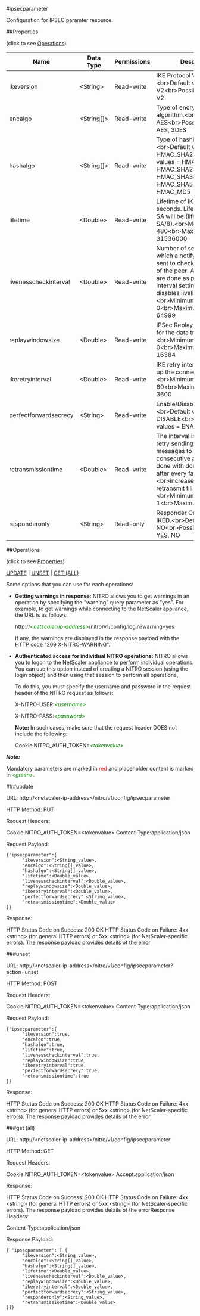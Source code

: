 #ipsecparameter

Configuration for IPSEC paramter resource.


##Properties 
<span>(click to see [Operations](#operations))</span>


<table><thead><tr><th>Name</th><th> Data Type</th><th> Permissions</th><th>Description</th></tr></thead><tbody><tr><td>ikeversion</td><td>&lt;String></td><td>Read-write</td><td>IKE Protocol Version.&lt;br>Default value: V2&lt;br>Possible values = V1, V2</td><tr><tr><td>encalgo</td><td>&lt;String[]></td><td>Read-write</td><td>Type of encryption algorithm.&lt;br>Default value: AES&lt;br>Possible values = AES, 3DES</td><tr><tr><td>hashalgo</td><td>&lt;String[]></td><td>Read-write</td><td>Type of hashing algorithm.&lt;br>Default value: HMAC_SHA256&lt;br>Possible values = HMAC_SHA1, HMAC_SHA256, HMAC_SHA384, HMAC_SHA512, HMAC_MD5</td><tr><tr><td>lifetime</td><td>&lt;Double></td><td>Read-write</td><td>Lifetime of IKE SA in seconds. Lifetime of IPSec SA will be (lifetime of IKE SA/8).&lt;br>Minimum value = 480&lt;br>Maximum value = 31536000</td><tr><tr><td>livenesscheckinterval</td><td>&lt;Double></td><td>Read-write</td><td>Number of seconds after which a notify payload is sent to check the liveliness of the peer. Additional retries are done as per retransmit interval setting. Zero value disables liveliness checks.&lt;br>Minimum value = 0&lt;br>Maximum value = 64999</td><tr><tr><td>replaywindowsize</td><td>&lt;Double></td><td>Read-write</td><td>IPSec Replay window size for the data traffic.&lt;br>Minimum value = 0&lt;br>Maximum value = 16384</td><tr><tr><td>ikeretryinterval</td><td>&lt;Double></td><td>Read-write</td><td>IKE retry interval for bringing up the connection.&lt;br>Minimum value = 60&lt;br>Maximum value = 3600</td><tr><tr><td>perfectforwardsecrecy</td><td>&lt;String></td><td>Read-write</td><td>Enable/Disable PFS.&lt;br>Default value: DISABLE&lt;br>Possible values = ENABLE, DISABLE</td><tr><tr><td>retransmissiontime</td><td>&lt;Double></td><td>Read-write</td><td>The interval in seconds to retry sending the IKE messages to peer, three consecutive attempts are done with doubled interval after every failure,&lt;br>increases for every retransmit till 6 retransmits.&lt;br>Minimum value = 1&lt;br>Maximum value = 99</td><tr><tr><td>responderonly</td><td>&lt;String></td><td>Read-only</td><td>Responder Only config for IKED.&lt;br>Default value: NO&lt;br>Possible values = YES, NO</td><tr></tbody></table>
##Operations 
<span>(click to see [Properties](#properties))</span>


[UPDATE](#update) | [UNSET](#unset) | [GET (ALL)](#get-(all))


Some options that you can use for each operations:
<ul><li><p><b>Getting warnings in response:</b> NITRO allows you to get warnings in an operation by specifying the "warning" query parameter as "yes". For example, to get warnings while connecting to the NetScaler appliance, the URL is as follows:</p><p>http://<span style="color:green;font-style:italic;">&lt;netscaler-ip-address&gt;</span>/nitro/v1/config/login?warning=yes</p><p>If any, the warnings are displayed in the response payload with the HTTP code "209 X-NITRO-WARNING".</p></li><li><p><b>Authenticated access for individual NITRO operations:</b> NITRO allows you to logon to the NetScaler appliance to perform individual operations. You can use this option instead of creating a NITRO session (using the login object) and then using that session to perform all operations,</p><p>To do this, you must specify the username and password in the request header of the NITRO request as follows:</p><p>X-NITRO-USER:<span style="color:green;font-style:italic;">&lt;username&gt;</span></p><p>X-NITRO-PASS:<span style="color:green;font-style:italic;">&lt;password&gt;</span></p><p><b>Note:</b> In such cases, make sure that the request header DOES not include the following:</p><p>Cookie:NITRO_AUTH_TOKEN=<span style="color:green;font-style:italic;">&lt;tokenvalue&gt;</span></p></li></ul>



***Note:*** 
Mandatory parameters are marked in <span style="color:#FF0000;">red</span> and placeholder content is marked in <span style="color:green;font-style:italic">&lt;green&gt;</span>.

###update



URL: http://&lt;netscaler-ip-address&gt;/nitro/v1/config/ipsecparameter
HTTP Method: PUT
Request Headers:

Cookie:NITRO_AUTH_TOKEN=&lt;tokenvalue&gt;Content-Type:application/json

Request Payload: ```{"ipsecparameter":{      "ikeversion":<String_value>,      "encalgo":<String[]_value>,      "hashalgo":<String[]_value>,      "lifetime":<Double_value>,      "livenesscheckinterval":<Double_value>,      "replaywindowsize":<Double_value>,      "ikeretryinterval":<Double_value>,      "perfectforwardsecrecy":<String_value>,      "retransmissiontime":<Double_value>}}```
Response:
HTTP Status Code on Success: 200 OKHTTP Status Code on Failure: 4xx &lt;string&gt; (for general HTTP errors) or 5xx &lt;string&gt; (for NetScaler-specific errors). The response payload provides details of the error


###unset



URL: http://&lt;netscaler-ip-address&gt;/nitro/v1/config/ipsecparameter?action=unset
HTTP Method: POST
Request Headers:

Cookie:NITRO_AUTH_TOKEN=&lt;tokenvalue&gt;Content-Type:application/json

Request Payload: ```{"ipsecparameter":{      "ikeversion":true,      "encalgo":true,      "hashalgo":true,      "lifetime":true,      "livenesscheckinterval":true,      "replaywindowsize":true,      "ikeretryinterval":true,      "perfectforwardsecrecy":true,      "retransmissiontime":true}}```
Response:
HTTP Status Code on Success: 200 OKHTTP Status Code on Failure: 4xx &lt;string&gt; (for general HTTP errors) or 5xx &lt;string&gt; (for NetScaler-specific errors). The response payload provides details of the error


###get (all)



URL: http://&lt;netscaler-ip-address&gt;/nitro/v1/config/ipsecparameter
HTTP Method: GET
Request Headers:

Cookie:NITRO_AUTH_TOKEN=&lt;tokenvalue&gt;Accept:application/json

Response:
HTTP Status Code on Success: 200 OKHTTP Status Code on Failure: 4xx &lt;string&gt; (for general HTTP errors) or 5xx &lt;string&gt; (for NetScaler-specific errors). The response payload provides details of the errorResponse Headers:

Content-Type:application/json

Response Payload: ```{ "ipsecparameter": [ {      "ikeversion":<String_value>,      "encalgo":<String[]_value>,      "hashalgo":<String[]_value>,      "lifetime":<Double_value>,      "livenesscheckinterval":<Double_value>,      "replaywindowsize":<Double_value>,      "ikeretryinterval":<Double_value>,      "perfectforwardsecrecy":<String_value>,      "responderonly":<String_value>,      "retransmissiontime":<Double_value>}]}```




